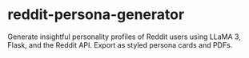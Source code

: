 # reddit-persona-generator
Generate insightful personality profiles of Reddit users using LLaMA 3, Flask, and the Reddit API. Export as styled persona cards and PDFs.
